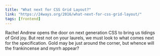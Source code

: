 ```yaml
---
title: "What next for CSS Grid Layout?"
link: "https://24ways.org/2016/what-next-for-css-grid-layout/"
tags: [frontend]
---
```

Rachel Andrew opens the door on next generation CSS to bring us tidings of Grid joy. But rest not on your laurels, we must look to what comes next for the specification. Gold may be just around the corner, but whence will the frankincense and myrrh appear?
